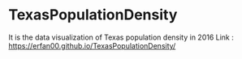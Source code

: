 # TexasPopulationDensity
It is the data visualization of Texas population density in 2016
Link : https://erfan00.github.io/TexasPopulationDensity/
